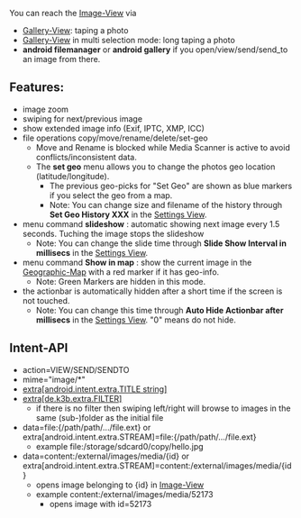 You can reach the [Image-View](Image-View) via

* [Gallery-View](Gallery-View): taping a photo
* [Gallery-View](Gallery-View) in multi selection mode: long taping a photo
* **android filemanager** or **android gallery** if you open/view/send/send_to an image from there.

## Features:

* image zoom
* swiping for next/previous image
* show extended image info (Exif, IPTC, XMP, ICC)
* file operations copy/move/rename/delete/set-geo
	* Move and Rename is blocked while Media Scanner is active to avoid conflicts/inconsistent data.
	* The **set geo** menu allows you to change the photos geo location (latitude/longitude).
	  * The previous geo-picks for "Set Geo" are shown as blue markers if you select the geo from a map.
	  * Note: You can change size and filename of the history through **Set Geo History XXX** in the [Settings View](settings).
* menu command **slideshow** : automatic showing next image every 1.5 seconds. Tuching the image stops the slideshow
	* Note: You can change the slide time through **Slide Show Interval in millisecs** in the [Settings View](settings).
* menu command **Show in map** : show the current image in the [Geographic-Map](geographic-map) with a red marker if it has geo-info.
	* Note: Green Markers are hidden in this mode.
* the actionbar is automatically hidden after a short time if the screen is not touched.
	* Note: You can change this time through **Auto Hide Actionbar after millisecs** in the [Settings View](settings). "0" means do not hide.

## <a name='api'>Intent-API</a> 

* action=VIEW/SEND/SENDTO
* mime="image/*"
* [extra[android.intent.extra.TITLE string]](intentapi#EXTRA_TITLE)
* [extra[de.k3b.extra.FILTER]](intentapi#filter)
	* if there is no filter then swiping left/right will browse to images in the same (sub-)folder as the initial file
* data=file:{/path/path/.../file.ext} or extra[android.intent.extra.STREAM]=file:{/path/path/.../file.ext}
  * example file:/storage/sdcard0/copy/hello.jpg
* data=content:/external/images/media/{id} or extra[android.intent.extra.STREAM]=content:/external/images/media/{id}
  * opens image belonging to {id} in [Image-View](https://github.com/k3b/AndroFotoFinder/wiki/Image-View) 
  * example content:/external/images/media/52173
	* opens image with id=52173
